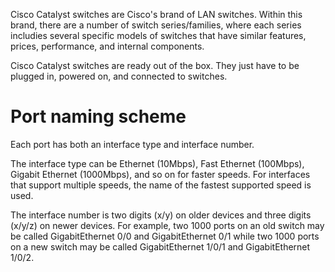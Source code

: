 Cisco Catalyst switches are Cisco's brand of LAN switches. Within this brand, there are a number of switch series/families, where each series includies several specific models of switches that have similar features, prices, performance, and internal components.

Cisco Catalyst switches are ready out of the box. They just have to be plugged in, powered on, and connected to switches.

# Port naming scheme
Each port has both an interface type and interface number.

The interface type can be Ethernet (10Mbps), Fast Ethernet (100Mbps), Gigabit Ethernet (1000Mbps), and so on for faster speeds. For interfaces that support multiple speeds, the name of the fastest supported speed is used.

The interface number is two digits (x/y) on older devices and three digits (x/y/z) on newer devices. For example, two 1000 ports on an old switch may be called GigabitEthernet 0/0 and GigabitEthernet 0/1 while two 1000 ports on a new switch may be called GigabitEthernet 1/0/1 and GigabitEthernet 1/0/2.